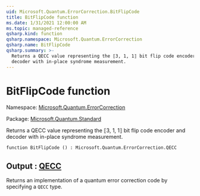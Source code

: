 ```yaml
---
uid: Microsoft.Quantum.ErrorCorrection.BitFlipCode
title: BitFlipCode function
ms.date: 1/31/2021 12:00:00 AM
ms.topic: managed-reference
qsharp.kind: function
qsharp.namespace: Microsoft.Quantum.ErrorCorrection
qsharp.name: BitFlipCode
qsharp.summary: >-
  Returns a QECC value representing the ⟦3, 1, 1⟧ bit flip code encoder and
  decoder with in-place syndrome measurement.
---
```


# BitFlipCode function

Namespace: [Microsoft.Quantum.ErrorCorrection](xref:Microsoft.Quantum.ErrorCorrection)

Package: [Microsoft.Quantum.Standard](https://nuget.org/packages/Microsoft.Quantum.Standard)


Returns a QECC value representing the ⟦3, 1, 1⟧ bit flip code encoder anddecoder with in-place syndrome measurement.

```qsharp
function BitFlipCode () : Microsoft.Quantum.ErrorCorrection.QECC
```


## Output : [QECC](xref:Microsoft.Quantum.ErrorCorrection.QECC)

Returns an implementation of a quantum error correction code byspecifying a `QECC` type.
